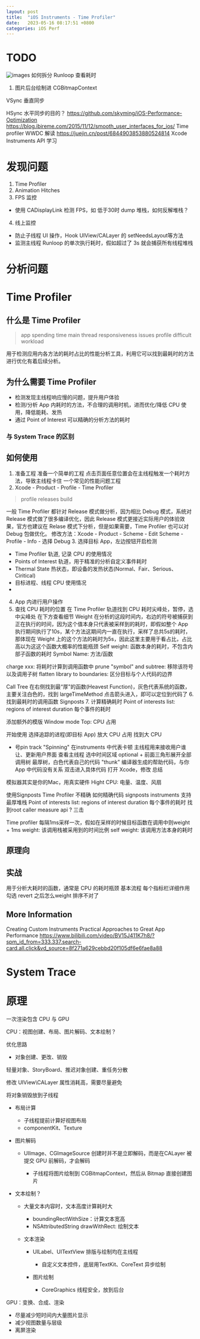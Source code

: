 ```yaml
---
layout: post
title:  "iOS Instruments - Time Profiler"
date:   2023-05-16 08:17:51 +0800
categories: iOS Perf
---
```


# TODO
![images](assets/imgs/time_profiler_start.png)
如何拆分 Runloop 查看耗时

1.  图片后台绘制进 CGBitmapContext

VSync 垂直同步

HSync 水平同步的目的？
https://github.com/skyming/iOS-Performance-Optimization
<https://blog.ibireme.com/2015/11/12/smooth_user_interfaces_for_ios/>
Time profiler WWDC 解读 https://juejin.cn/post/6844903853880524814
Xcode Instruments API 学习
# 发现问题
1. Time Profiler
2. Animation Hitches
3. FPS 监控
- 使用 CADisplayLink 检测 FPS，如 低于30时 dump 堆栈，如何反解堆栈？
4. 线上监控
- 防止子线程 UI 操作，Hook UIView/CALayer 的 setNeedsLayout等方法
- 监测主线程 Runloop 的单次执行耗时，假如超过了 3s 就会捕获所有线程堆栈


# 分析问题

# Time Profiler
## 什么是 Time Profiler
> app spending time
> main thread responsiveness issues
> profile difficult workload

用于检测应用内各方法的耗时占比的性能分析工具，利用它可以找到最耗时的方法进行优化有着后续分析。

## 为什么需要 Time Profiler
- 检测发现主线程响应慢的问题，提升用户体验
- 检测/分析 App 内耗时的方法，不合理的调用时机，进而优化/降低 CPU 使用，降低能耗、发热 
- 通过 Point of Interest 可以精确的分析方法的耗时

### 与 System Trace 的区别

## 如何使用
1. 准备工程
准备一个简单的工程
点击页面任意位置会在主线程触发一个耗时方法，导致主线程卡住
一个常见的性能问题工程
2. Xcode - Product - Profile - Time Profiler
> profile releases build

一般 Time Profiler 都针对 Release 模式做分析，因为相比 Debug 模式，系统对 Release 模式做了很多编译优化，因此 Release 模式更接近实际用户的体验效果，官方也建议在 Relase 模式下分析，但是如果需要，Time Profiler 也可以对 Debug 包做优化。
修改方法：Xcode - Product - Scheme - Edit Scheme - Profile - Info - 选择 Debug
3. 选择目标 App，左边按钮开启检测
  - Time Profiler 轨道, 记录 CPU 的使用情况
  - Points of Interest 轨道，用于精准的分析自定义事件耗时
  - Thermal State 热状态，即设备的发热状态(Normal、Fair、Serious、Ciritical)
  - 目标进程、线程 CPU 使用情况
  - 
4. App 内进行用户操作
5. 查找 CPU 耗时的位置
在 Time Profiler 轨道找到 CPU 耗时尖峰处，暂停，选中尖峰处
在下方查看细节
Weight 在分析的这段时间内，右边的符号被捕获到正在执行的时间，因为这个值本身只代表被采样到的耗时，即假如整个 App 执行期间执行了10s，某个方法这期间内一直在执行，采样了总共5s的耗时，那体现在 Weight 上的这个方法的耗时为5s，因此这里主要用于看占比，占比高以为这这个函数大概率的性能瓶颈
Self weight: 函数本身的耗时，不包含内部子函数的耗时
Symbol Name: 方法/函数

charge xxx: 将耗时计算到调用函数中
prune "symbol" and subtree: 移除该符号以及调用子树
flatten library to boundaries: 区分目标与个人代码的边界

Call Tree
在右侧找到最“厚”的函数(Heavest Function)，灰色代表系统的函数，主要关注白色的，找到 largeTimeMethod
点击箭头进入，即可以定位到代码了
6. 找到最耗时的调用函数
Signposts
7. 计算精确耗时
Point of interests 
list: regions of interest
duration 每个事件的耗时

添加额外的模版
Window mode
Top: CPU 占用

开始使用
选择追踪的进程(即目标 App)
放大
CPU 占用
找到大 CPU
+ 号pin track
"Spinning" 在instruments 中代表卡顿
主线程用来接收用户谁让、更新用户界面
查看主线程
选中时间区域
optional + 前面三角形展开全部调用树
最厚树，白色代表自己的代码
"thunk" 编译器生成的帮助代码，与你App 中代码没有关系
双击进入具体代码
打开 Xcode，修改
总结

模拟器其实是你的Mac，用真实硬件
Hight CPU: 电量、温度、风扇

使用Signposts
Time Profiler 不精确
如何精确代码
signposts
instruments 支持
最厚堆栈
Point of interests 
list: regions of interest
duration 每个事件的耗时
找到root caller
measure api ?
三击



Time profiler 每隔1ms采样一次，假如在采样的时候目标函数在调用中则weight + 1ms
weight: 该调用栈被采用到的时间比例
self weight: 该调用方法本身的耗时

## 原理向
## 实战
用于分析大耗时的函数，通常是 CPU 的耗时瓶颈
基本流程
每个指标栏详细作用
勾选 revert 之后怎么weight 排序不对了


## More Information
Creating Custom Instruments
Practical Approaches to Great App Performance
https://www.bilibili.com/video/BV15J411K7h8/?spm_id_from=333.337.search-card.all.click&vd_source=8f271a629cebbd20f105df6e6fae8a88

# System Trace

# 原理
一次渲染包含 CPU 与 GPU

CPU：视图创建、布局、图片解码、文本绘制？

优化思路

*   对象创建、更改、销毁

轻量对象、StoryBoard、推迟对象创建、重任务分散

修改 UIView\CALayer 属性消耗高，需要尽量避免

将对象销毁放到子线程

*   布局计算

    *   子线程提前计算好视图布局
    *   componentKit、Texture
*   图片解码

    *   UIImage、CGImageSource 创建时并不是立即解码，而是在CALayer 被提交 GPU 前解码，才会解码

        *   子线程将图片绘制到 CGBitmapContext，然后从 Bitmap 直接创建图片
*   文本绘制？

    *   大量文本内容时，文本高度计算耗时大

        *   boundingRectWithSize：计算文本宽高
        *   NSAttributedString drawWithRect: 绘制文本
    *   文本渲染

        *   UILabel、UITextView 排版与绘制均在主线程

            *   自定义文本控件，底层用TextKit、CoreText 异步绘制
        *   图片绘制

            *   CoreGraphics 线程安全，放到后台

&#x20;GPU：变换、合成、渲染

*   尽量减少短时间内大量图片显示
*   减少视图数量与层级
*   离屏渲染



